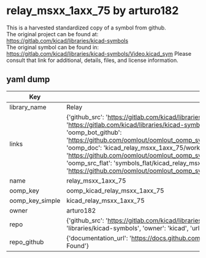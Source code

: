 # relay_msxx_1axx_75 by arturo182  
This is a harvested standardized copy of a symbol from github.  
The original project can be found at:  
https://gitlab.com/kicad/libraries/kicad-symbols  
The original symbol can be found in:
https://gitlab.com/kicad/libraries/kicad-symbols/Video.kicad_sym
Please consult that link for additional, details, files, and license information.  
## yaml dump  
| Key | Value |  
| --- | --- |  
| library_name | Relay |  
| links | {'github_src': 'https://gitlab.com/kicad/libraries/kicad-symbols/Video.kicad_sym', 'github_src_repo': 'https://gitlab.com/kicad/libraries/kicad-symbols', 'oomp_bot': 'kicad_relay_msxx_1axx_75/working', 'oomp_bot_github': 'https://github.com/oomlout/oomlout_oomp_symbol_bot/tree/main/kicad_relay_msxx_1axx_75/working', 'oomp_doc': 'kicad_relay_msxx_1axx_75/working', 'oomp_doc_github': 'https://github.com/oomlout/oomlout_oomp_symbol_doc/tree/main/kicad_relay_msxx_1axx_75/working', 'oomp_src_flat': 'symbols_flat/kicad_relay_msxx_1axx_75/working', 'oomp_src_flat_github': 'https://github.com/oomlout/oomlout_oomp_symbol_src/tree/main/kicad_relay_msxx_1axx_75/working'} |  
| name | relay_msxx_1axx_75 |  
| oomp_key | oomp_kicad_relay_msxx_1axx_75 |  
| oomp_key_simple | kicad_relay_msxx_1axx_75 |  
| owner | arturo182 |  
| repo | {'github_src': 'https://gitlab.com/kicad/libraries/kicad-symbols/Video.kicad_sym', 'name': 'libraries/kicad-symbols', 'owner': 'kicad', 'url': 'https://gitlab.com/kicad/libraries/kicad-symbols'} |  
| repo_github | {'documentation_url': 'https://docs.github.com/rest/repos/repos#get-a-repository', 'message': 'Not Found'} |  

